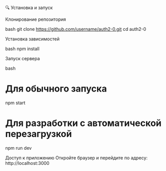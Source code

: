 🔍 Установка и запуск

Клонирование репозитория

bash
git clone https://github.com/username/auth2-0.git
cd auth2-0

Установка зависимостей

bash
npm install

Запуск сервера

bash
# Для обычного запуска
npm start

# Для разработки с автоматической перезагрузкой
npm run dev

Доступ к приложению
Откройте браузер и перейдите по адресу: http://localhost:3000
